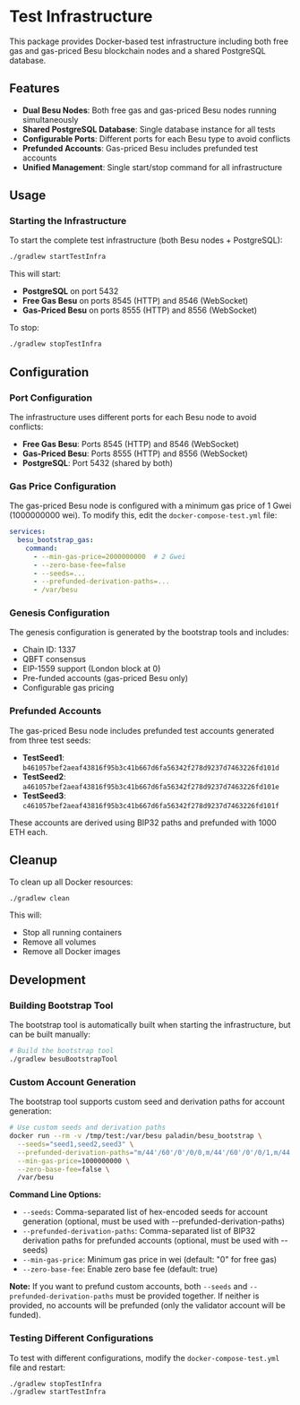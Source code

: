 # Test Infrastructure

This package provides Docker-based test infrastructure including both free gas and gas-priced Besu blockchain nodes and a shared PostgreSQL database.

## Features

- **Dual Besu Nodes**: Both free gas and gas-priced Besu nodes running simultaneously
- **Shared PostgreSQL Database**: Single database instance for all tests
- **Configurable Ports**: Different ports for each Besu type to avoid conflicts
- **Prefunded Accounts**: Gas-priced Besu includes prefunded test accounts
- **Unified Management**: Single start/stop command for all infrastructure

## Usage

### Starting the Infrastructure

To start the complete test infrastructure (both Besu nodes + PostgreSQL):

```bash
./gradlew startTestInfra
```

This will start:
- **PostgreSQL** on port 5432
- **Free Gas Besu** on ports 8545 (HTTP) and 8546 (WebSocket)
- **Gas-Priced Besu** on ports 8555 (HTTP) and 8556 (WebSocket)

To stop:

```bash
./gradlew stopTestInfra
```

## Configuration

### Port Configuration

The infrastructure uses different ports for each Besu node to avoid conflicts:

- **Free Gas Besu**: Ports 8545 (HTTP) and 8546 (WebSocket)
- **Gas-Priced Besu**: Ports 8555 (HTTP) and 8556 (WebSocket)
- **PostgreSQL**: Port 5432 (shared by both)

### Gas Price Configuration

The gas-priced Besu node is configured with a minimum gas price of 1 Gwei (1000000000 wei). To modify this, edit the `docker-compose-test.yml` file:

```yaml
services:
  besu_bootstrap_gas:
    command:
      - --min-gas-price=2000000000  # 2 Gwei
      - --zero-base-fee=false
      - --seeds=...
      - --prefunded-derivation-paths=...
      - /var/besu
```

### Genesis Configuration

The genesis configuration is generated by the bootstrap tools and includes:
- Chain ID: 1337
- QBFT consensus
- EIP-1559 support (London block at 0)
- Pre-funded accounts (gas-priced Besu only)
- Configurable gas pricing

### Prefunded Accounts

The gas-priced Besu node includes prefunded test accounts generated from three test seeds:

- **TestSeed1**: `b461057bef2aeaf43816f95b3c41b667d6fa56342f278d9237d7463226fd101d`
- **TestSeed2**: `a461057bef2aeaf43816f95b3c41b667d6fa56342f278d9237d7463226fd101e`
- **TestSeed3**: `c461057bef2aeaf43816f95b3c41b667d6fa56342f278d9237d7463226fd101f`

These accounts are derived using BIP32 paths and prefunded with 1000 ETH each.

## Cleanup

To clean up all Docker resources:

```bash
./gradlew clean
```

This will:
- Stop all running containers
- Remove all volumes
- Remove all Docker images

## Development

### Building Bootstrap Tool

The bootstrap tool is automatically built when starting the infrastructure, but can be built manually:

```bash
# Build the bootstrap tool
./gradlew besuBootstrapTool
```

### Custom Account Generation

The bootstrap tool supports custom seed and derivation paths for account generation:

```bash
# Use custom seeds and derivation paths
docker run --rm -v /tmp/test:/var/besu paladin/besu_bootstrap \
  --seeds="seed1,seed2,seed3" \
  --prefunded-derivation-paths="m/44'/60'/0'/0/0,m/44'/60'/0'/0/1,m/44'/60'/0'/0/2" \
  --min-gas-price=1000000000 \
  --zero-base-fee=false \
  /var/besu
```

**Command Line Options:**
- `--seeds`: Comma-separated list of hex-encoded seeds for account generation (optional, must be used with --prefunded-derivation-paths)
- `--prefunded-derivation-paths`: Comma-separated list of BIP32 derivation paths for prefunded accounts (optional, must be used with --seeds)
- `--min-gas-price`: Minimum gas price in wei (default: "0" for free gas)
- `--zero-base-fee`: Enable zero base fee (default: true)

**Note:** If you want to prefund custom accounts, both `--seeds` and `--prefunded-derivation-paths` must be provided together. If neither is provided, no accounts will be prefunded (only the validator account will be funded).

### Testing Different Configurations

To test with different configurations, modify the `docker-compose-test.yml` file and restart:

```bash
./gradlew stopTestInfra
./gradlew startTestInfra
```
